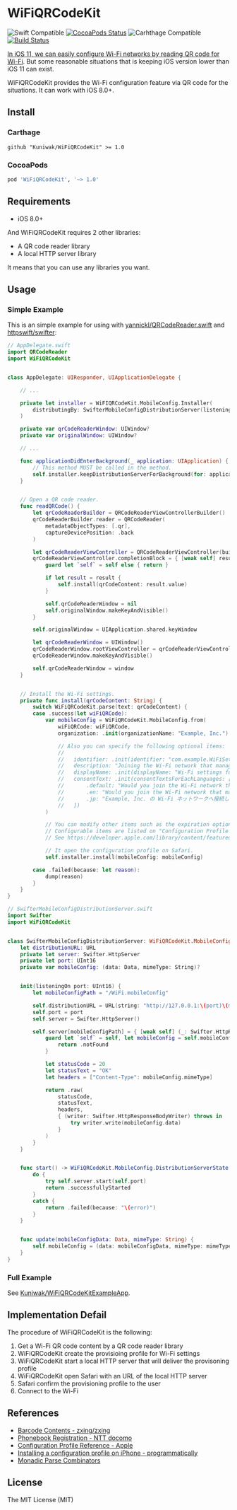 WiFiQRCodeKit
=============
![Swift Compatible](https://img.shields.io/badge/Swift%20version-5-brightgreen.svg)
[![CocoaPods Status](https://img.shields.io/cocoapods/v/WiFiQRCodeKit.svg)](https://cocoapods.org/pods/WiFiQRCodeKit)
![Carhthage Compatible](https://img.shields.io/badge/Carthage-compatible-green.svg)
[![Build Status](https://app.bitrise.io/app/10d15cda3905395a/status.svg?token=RoO7CaqzdZ8oYZnJ3rBV-g&branch=master)](https://app.bitrise.io/app/10d15cda3905395a)

[In iOS 11, we can easily configure Wi-Fi networks by reading QR code for Wi-Fi](https://developer.apple.com/videos/play/fall2017/206/).
But some reasonable situations that is keeping iOS version lower than iOS 11 can exist.

WiFiQRCodeKit provides the Wi-Fi configuration feature via QR code for the situations.
It can work with iOS 8.0+.



Install
-------
### Carthage

```
github "Kuniwak/WiFiQRCodeKit" >= 1.0
```



### CocoaPods

```ruby
pod 'WiFiQRCodeKit', '~> 1.0'
```



Requirements
------------

- iOS 8.0+

And WiFiQRCodeKit requires 2 other libraries:

- A QR code reader library
- A local HTTP server library

It means that you can use any libraries you want.



Usage
-----
### Simple Example

This is an simple example for using with [yannickl/QRCodeReader.swift](https://github.com/yannickl/QRCodeReader.swift) and [httpswift/swifter](https://github.com/httpswift/swifter):


```swift
// AppDelegate.swift
import QRCodeReader
import WiFiQRCodeKit


class AppDelegate: UIResponder, UIApplicationDelegate {

    // ...

    private let installer = WiFIQRCodeKit.MobileConfig.Installer(
        distributingBy: SwifterMobileConfigDistributionServer(listeningOn: 8989)
    )

    private var qrCodeReaderWindow: UIWindow?
    private var originalWindow: UIWindow?

    // ...

    func applicationDidEnterBackground(_ application: UIApplication) {
        // This method MUST be called in the method.
        self.installer.keepDistributionServerForBackground(for: application)
    }


    // Open a QR code reader.
    func readQRCode() {
        let qrCodeReaderBuilder = QRCodeReaderViewControllerBuilder()
        qrCodeReaderBuilder.reader = QRCodeReader(
            metadataObjectTypes: [.qr],
            captureDevicePosition: .back
        )

        let qrCodeReaderViewController = QRCodeReaderViewController(builder: qrCodeReaderBuilder)
        qrCodeReaderViewController.completionBlock = { [weak self] result in
            guard let `self` = self else { return }

            if let result = result {
                self.install(qrCodeContent: result.value)
            }

            self.qrCodeReaderWindow = nil
            self.originalWindow.makeKeyAndVisible()
        }

        self.originalWindow = UIApplication.shared.keyWindow

        let qrCodeReaderWindow = UIWindow()
        qrCodeReaderWindow.rootViewController = qrCodeReaderViewController
        qrCodeReaderWindow.makeKeyAndVisible()

        self.qrCodeReaderWindow = window
    }


    // Install the Wi-Fi settings.
    private func install(qrCodeContent: String) {
        switch WiFiQRCodeKit.parse(text: qrCodeContent) {
        case .success(let wiFiQRCode):
            var mobileConfig = WiFiQRCodeKit.MobileConfig.from(
                wiFiQRCode: wiFiQRCode,
                organization: .init(organizationName: "Example, Inc.")

                // Also you can specify the following optional items:
                //
                //   identifier: .init(identifier: "com.example.WiFiSettings"),
                //   description: "Joining the Wi-Fi network that managed by Example, Inc.",
                //   displayName: .init(displayName: "Wi-Fi settings for Example, Inc."),
                //   consentText: .init(consentTextsForEachLanguages: [
                //       .default: "Would you join the Wi-Fi network that manged by Example, Inc.?",
                //       .en: "Would you join the Wi-Fi network that manged by Example, Inc.?",
                //       .jp: "Example, Inc. の Wi-Fi ネットワークへ接続しますか？",
                //   ])
            )

            // You can modify other items such as the expiration option of the configuration profile.
            // Configurable items are listed on "Configuration Profile Reference".
            // See https://developer.apple.com/library/content/featuredarticles/iPhoneConfigurationProfileRef/

            // It open the configuration profile on Safari.
            self.installer.install(mobileConfig: mobileConfig)

        case .failed(because: let reason):
            dump(reason)
        }
    }
}
```


```swift
// SwifterMobileConfigDistributionServer.swift
import Swifter
import WiFiQRCodeKit


class SwifterMobileConfigDistributionServer: WiFiQRCodeKit.MobileConfig.DistributionServer {
    let distributionURL: URL
    private let server: Swifter.HttpServer
    private let port: UInt16
    private var mobileConfig: (data: Data, mimeType: String)?


    init(listeningOn port: UInt16) {
        let mobileConfigPath = "/WiFi.mobileConfig"

        self.distributionURL = URL(string: "http://127.0.0.1:\(port)\(mobileConfigPath)")!
        self.port = port
        self.server = Swifter.HttpServer()

        self.server[mobileConfigPath] = { [weak self] (_: Swifter.HttpRequest) -> Swifter.HttpResponse in
            guard let `self` = self, let mobileConfig = self.mobileConfig else {
                return .notFound
            }

            let statusCode = 20
            let statusText = "OK"
            let headers = ["Content-Type": mobileConfig.mimeType]

            return .raw(
                statusCode,
                statusText,
                headers,
                { (writer: Swifter.HttpResponseBodyWriter) throws in
                    try writer.write(mobileConfig.data)
                }
            )
        }
    }


    func start() -> WiFiQRCodeKit.MobileConfig.DistributionServerState {
        do {
            try self.server.start(self.port)
            return .successfullyStarted
        }
        catch {
            return .failed(because: "\(error)")
        }
    }


    func update(mobileConfigData: Data, mimeType: String) {
        self.mobileConfig = (data: mobileConfigData, mimeType: mimeType)
    }
}
```



### Full Example

See [Kuniwak/WiFiQRCodeKitExampleApp](https://github.com/Kuniwak/WiFiQRCodeKitExampleApp).



Implementation Defail
---------------------

The procedure of WiFiQRCodeKit is the following:

1. Get a Wi-Fi QR code content by a QR code reader library
2. WiFiQRCodeKit create the provisioing profile for Wi-Fi settings
3. WiFiQRCodeKit start a local HTTP server that will deliver the provisoning profile
4. WiFiQRCodeKit open Safari with an URL of the local HTTP server
5. Safari confirm the provisioning profile to the user
6. Connect to the Wi-Fi



References
----------

- [Barcode Contents - zxing/zxing](https://github.com/zxing/zxing/wiki/Barcode-Contents#wifi-network-config-android)
- [Phonebook Registration - NTT docomo](https://web.archive.org/web/20111202054137/http://www.nttdocomo.co.jp/english/service/imode/make/content/barcode/function/application/addressbook/index.html)
- [Configuration Profile Reference - Apple](https://developer.apple.com/library/content/featuredarticles/iPhoneConfigurationProfileRef/)
- [Installing a configuration profile on iPhone - programmatically](https://stackoverflow.com/questions/2338035/installing-a-configuration-profile-on-iphone-programmatically/)
- [Monadic Parse Combinators](http://www.cs.nott.ac.uk/~pszgmh/monparsing.pdf)



License
-------

The MIT License (MIT)
